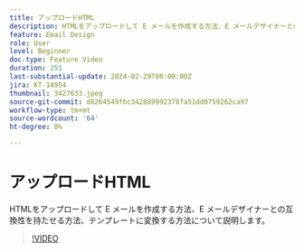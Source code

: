 ```yaml
---
title: アップロードHTML
description: HTMLをアップロードして E メールを作成する方法、E メールデザイナーとの互換性を持たせる方法、テンプレートに変換する方法について説明します。
feature: Email Design
role: User
level: Beginner
doc-type: Feature Video
duration: 251
last-substantial-update: 2024-02-29T00:00:00Z
jira: KT-14954
thumbnail: 3427633.jpeg
source-git-commit: d8264549fbc342889992378fa51dd0759262ca97
workflow-type: tm+mt
source-wordcount: '64'
ht-degree: 0%

---
```



# アップロードHTML

HTMLをアップロードして E メールを作成する方法、E メールデザイナーとの互換性を持たせる方法、テンプレートに変換する方法について説明します。

>[!VIDEO](https://video.tv.adobe.com/v/3427633/?learn=on)
